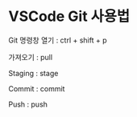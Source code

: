 VSCode Git 사용법
=================

Git 명령창 열기 : ctrl + shift + p


가져오기 : pull


Staging : stage


Commit : commit


Push : push